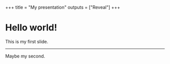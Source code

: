+++
title = "My presentation"
outputs = ["Reveal"]
+++

# Hello world!

This is my first slide.

---

Maybe my second.